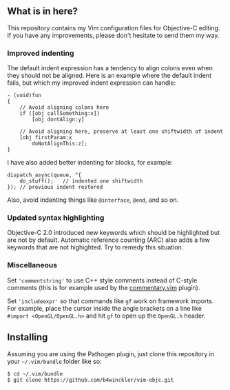 ## What is in here?

This repository contains my Vim configuration files for Objective-C editing.
If you have any improvements, please don't hesitate to send them my way.


### Improved indenting

The default indent expression has a tendency to align colons even when they
should not be aligned.  Here is an example where the default indent fails, but
which my improved indent expression can handle:

```objc
- (void)fun
{
    // Avoid aligning colons here
    if ([obj callSomething:x])
        [obj dontAlign:y]

    // Avoid aligning here, preserve at least one shiftwidth of indent
    [obj firstParam:x
        doNotAlignThis:z];
}
```

I have also added better indenting for blocks, for example:

```objc
dispatch_async(queue, ^{
    do_stuff();   // indented one shiftwidth
}); // previous indent restored
```

Also, avoid indenting things like `@interface`, `@end`, and so on.


### Updated syntax highlighting

Objective-C 2.0 introduced new keywords which should be highlighted but are not
by default.  Automatic reference counting (ARC) also adds a few keywords that
are not highighted.  Try to remedy this situation.


### Miscellaneous

Set `'commentstring'` to use C++ style comments instead of C-style comments
(this is for example used by the
[commentary.vim](https://github.com/tpope/vim-commentary) plugin).

Set `'includeexpr'` so that commands like `gf` work on framework imports.  For
example, place the cursor inside the angle brackets on a line like `#import
<OpenGL/OpenGL.h>` and hit `gf` to open up the `OpenGL.h` header.


## Installing

Assuming you are using the Pathogen plugin, just clone this repository in your
`~/.vim/bundle` folder like so:

```
$ cd ~/.vim/bundle
$ git clone https://github.com/b4winckler/vim-objc.git
```
